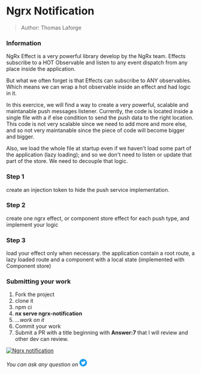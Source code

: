 <h1>Ngrx Notification</h1>

> Author: Thomas Laforge

### Information

NgRx Effect is a very powerful library develop by the NgRx team. Effects subscribe to a HOT Observable and listen to any event dispatch from any place inside the application.

But what we often forget is that Effects can subscribe to ANY observables. Which means we can wrap a hot observable inside an effect and had logic in it.

In this exercice, we will find a way to create a very powerful, scalable and maintanable push messages listener. Currently, the code is located inside a single file with a if else condition to send the push data to the right location. This code is not very scalable since we need to add more and more else, and so not very maintanable since the piece of code will become bigger and bigger.

Also, we load the whole file at startup even if we haven't load some part of the application (lazy loading); and so we don't need to listen or update that part of the store. We need to decouple that logic.

### Step 1

create an injection token to hide the push service implementation.

### Step 2

create one ngrx effect, or component store effect for each push type, and implement your logic

### Step 3

load your effect only when necessary.
the application contain a root route, a lazy loaded route and a component with a local state (implemented with Component store)

### Submitting your work

1. Fork the project
2. clone it
3. npm ci
4. **nx serve ngrx-notification**
5. _...work on it_
6. Commit your work
7. Submit a PR with a title beginning with **Answer:7** that I will review and other dev can review.

<a href="https://github.com/tomalaforge/angular-challenges/pulls?q=label%3A7+label%3Aanswer"><img src="https://img.shields.io/badge/-Solutions-green" alt="Ngrx notification"/></a>

<!-- TODO: uncomment when done late -->
<!-- <a href='https://github.com/tomalaforge/angular-challenges/pulls?q=label%3A{challenge number}+label%3A"answer+author"'><img src="https://img.shields.io/badge/-Author solution-important" alt="{Project name} solution author"/></a>
<a href="{Blog post url}" target="_blank" rel="noopener noreferrer"><img src="https://img.shields.io/badge/-Blog post explanation-blue" alt="{Project name} blog article"/></a> -->

_You can ask any question on_ <a href="https://twitter.com/laforge_toma" target="_blank" rel="noopener noreferrer"><img src="./../../logo/twitter.svg" height=20px alt="twitter"/></a>
